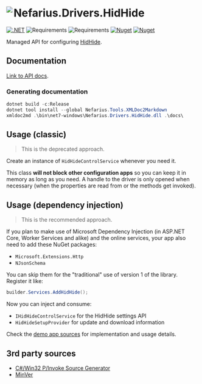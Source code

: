 # <img src="assets/NSS-128x128.png" align="left" />Nefarius.Drivers.HidHide

[![.NET](https://github.com/nefarius/Nefarius.Drivers.HidHide/actions/workflows/build.yml/badge.svg)](https://github.com/nefarius/Nefarius.Drivers.HidHide/actions/workflows/build.yml)
![Requirements](https://img.shields.io/badge/Requires-.NET%20Standard%202.0-blue.svg)
![Requirements](https://img.shields.io/badge/Requires-.NET%208%2F9-blue.svg)
[![Nuget](https://img.shields.io/nuget/v/Nefarius.Drivers.HidHide)](https://www.nuget.org/packages/Nefarius.Drivers.HidHide/)
[![Nuget](https://img.shields.io/nuget/dt/Nefarius.Drivers.HidHide)](https://www.nuget.org/packages/Nefarius.Drivers.HidHide/)

Managed API for configuring [HidHide](https://github.com/nefarius/HidHide).

## Documentation

[Link to API docs](docs/index.md).

### Generating documentation

```PowerShell
dotnet build -c:Release
dotnet tool install --global Nefarius.Tools.XMLDoc2Markdown
xmldoc2md .\bin\net7-windows\Nefarius.Drivers.HidHide.dll .\docs\
```

## Usage (classic)

> This is the deprecated approach.

Create an instance of `HidHideControlService` whenever you need it.

This class **will not block other configuration apps** so you can keep it in memory as long as you need. A handle to the
driver is only opened when necessary (when the properties are read from or the methods get invoked).

## Usage (dependency injection)

> This is the recommended approach.

If you plan to make use of Microsoft Dependency Injection (in ASP.NET Core, Worker Services and alike) and the online
services, your app also need to add these NuGet packages:

- `Microsoft.Extensions.Http`
- `NJsonSchema`

You can skip them for the "traditional" use of version 1 of the library. Register it like:

```csharp
builder.Services.AddHidHide();
```

Now you can inject and consume:

- `IHidHideControlService` for the HidHide settings API
- `HidHideSetupProvider` for update and download information

Check the [demo app sources](./App) for implementation and usage details.

## 3rd party sources

- [C#/Win32 P/Invoke Source Generator](https://github.com/microsoft/CsWin32)
- [MinVer](https://github.com/adamralph/minver)
